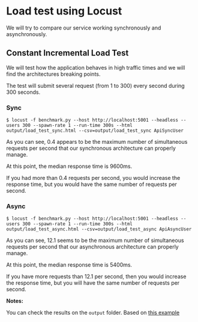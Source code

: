 # Load test using Locust

We will try to compare our service working synchronously and asynchronously.

## Constant Incremental Load Test

We will test how the application behaves in high traffic times and we will find the architectures breaking points.

The test will submit several request (from 1 to 300) every second during 300 seconds.

### Sync

```
$ locust -f benchmark.py --host http://localhost:5001 --headless --users 300 --spawn-rate 1 --run-time 300s --html output/load_test_sync.html --csv=output/load_test_sync ApiSyncUser
```

As you can see, 0.4 appears to be the maximum number of simultaneous requests per second that our synchronous architecture can properly manage.

At this point, the median response time is 9600ms.

If you had more than 0.4 requests per second, you would increase the response time, but you would have the same number of requests per second.

### Async

```
$ locust -f benchmark.py --host http://localhost:5001 --headless --users 300 --spawn-rate 1 --run-time 300s --html output/load_test_async.html --csv=output/load_test_async ApiAsyncUser
```

As you can see, 12.1 seems to be the maximum number of simultaneous requests per second that our asynchronous architecture can properly manage.

At this point, the median response time is 5400ms.

If you have more requests than 12.1 per second, then you would increase the response time, but you will have the same number of requests per second.


**Notes:**

You can check the results on the `output` folder.
Based on [this example](https://github.com/bukosabino/scoring-handler/tree/main/benchmark/experiment3-benchmarking-locust)
